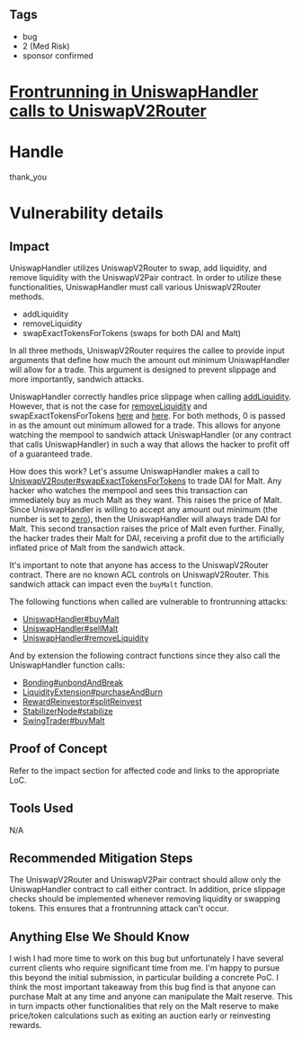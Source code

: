 ## Tags

- bug
- 2 (Med Risk)
- sponsor confirmed

# [Frontrunning in UniswapHandler calls to UniswapV2Router](https://github.com/code-423n4/2021-11-malt-findings/issues/219) 

# Handle

thank_you


# Vulnerability details

## Impact
UniswapHandler utilizes UniswapV2Router to swap, add liquidity, and remove liquidity with the UniswapV2Pair contract. In order to utilize these functionalities, UniswapHandler must call various UniswapV2Router methods.

- addLiquidity
- removeLiquidity
- swapExactTokensForTokens (swaps for both DAI and Malt)

In all three methods, UniswapV2Router requires the callee to provide input arguments that define how much the amount out minimum UniswapHandler will allow for a trade. This argument is designed to prevent slippage and more importantly, sandwich attacks.

UniswapHandler correctly handles price slippage when calling [addLiquidity](https://github.com/code-423n4/2021-11-malt/blob/main/src/contracts/DexHandlers/UniswapHandler.sol#L201). However, that is not the case for [removeLiquidity](https://github.com/code-423n4/2021-11-malt/blob/main/src/contracts/DexHandlers/UniswapHandler.sol#L230) and swapExactTokensForTokens [here](https://github.com/code-423n4/2021-11-malt/blob/main/src/contracts/DexHandlers/UniswapHandler.sol#L148) and [here](https://github.com/code-423n4/2021-11-malt/blob/main/src/contracts/DexHandlers/UniswapHandler.sol#L173). For both methods, 0 is passed in as the amount out minimum allowed for a trade. This allows for anyone watching the mempool to sandwich attack UniswapHandler (or any contract that calls UniswapHandler) in such a way that allows the hacker to profit off of a guaranteed trade.

How does this work? Let's assume UniswapHandler makes a call to [UniswapV2Router#swapExactTokensForTokens](https://github.com/code-423n4/2021-11-malt/blob/main/src/contracts/DexHandlers/UniswapHandler.sol#L148) to trade DAI for Malt. Any hacker who watches the mempool and sees this transaction can immediately buy as much Malt as they want. This raises the price of Malt. Since UniswapHandler is willing to accept any amount out minimum (the number is set to [zero](https://github.com/code-423n4/2021-11-malt/blob/main/src/contracts/DexHandlers/UniswapHandler.sol#L150)), then the UniswapHandler will always trade DAI for Malt. This second transaction raises the price of Malt even further. Finally, the hacker trades their Malt for DAI, receiving a profit due to the artificially inflated price of Malt from the sandwich attack.

It's important to note that anyone has access to the UniswapV2Router contract. There are no known ACL controls on UniswapV2Router. This sandwich attack can impact even the `buyMalt` function.

The following functions when called are vulnerable to frontrunning attacks:

- [UniswapHandler#buyMalt](https://github.com/code-423n4/2021-11-malt/blob/main/src/contracts/DexHandlers/UniswapHandler.sol#L131)
- [UniswapHandler#sellMalt](https://github.com/code-423n4/2021-11-malt/blob/main/src/contracts/DexHandlers/UniswapHandler.sol#L160)
- [UniswapHandler#removeLiquidity](https://github.com/code-423n4/2021-11-malt/blob/main/src/contracts/DexHandlers/UniswapHandler.sol#L221)

And by extension the following contract functions since they also call the UniswapHandler function calls:

- [Bonding#unbondAndBreak](https://github.com/code-423n4/2021-11-malt/blob/main/src/contracts/Bonding.sol#L114)
- [LiquidityExtension#purchaseAndBurn](https://github.com/code-423n4/2021-11-malt/blob/main/src/contracts/LiquidityExtension.sol#L117)
- [RewardReinvestor#splitReinvest](https://github.com/code-423n4/2021-11-malt/blob/main/src/contracts/RewardReinvestor.sol#L78)
- [StabilizerNode#stabilize](https://github.com/code-423n4/2021-11-malt/blob/main/src/contracts/StabilizerNode.sol#L145)
- [SwingTrader#buyMalt](https://github.com/code-423n4/2021-11-malt/blob/main/src/contracts/SwingTrader.sol#L50)


## Proof of Concept
Refer to the impact section for affected code and links to the appropriate LoC.

## Tools Used
N/A

## Recommended Mitigation Steps
The UniswapV2Router and UniswapV2Pair contract should allow only the UniswapHandler contract to call either contract. In addition, price slippage checks should be implemented whenever removing liquidity or swapping tokens. This ensures that a frontrunning attack can't occur.


## Anything Else We Should Know
I wish I had more time to work on this bug but unfortunately I have several current clients who require significant time from me. I'm happy to pursue this beyond the initial submission, in particular building a concrete PoC. I think the most important takeaway from this bug find is that anyone can purchase Malt at any time and anyone can manipulate the Malt reserve. This in turn impacts other functionalities that rely on the Malt reserve to make price/token calculations such as exiting an auction early or reinvesting rewards.

